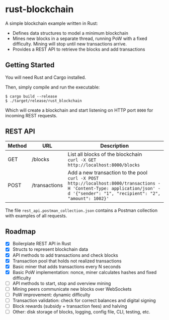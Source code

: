 # rust-blockchain
A simple blockchain example written in Rust:
* Defines data structures to model a minimum blockchain
* Mines new blocks in a separate thread, running PoW with a fixed difficulty. Mining will stop until new transactions arrive.
* Provides a REST API to retrieve the blocks and add transactions

## Getting Started
You will need Rust and Cargo installed.

Then, simply compile and run the executable:
```console
$ cargo build --release
$ ./target/release/rust_blockchain
```

Which will create a blockchain and start listening on HTTP port `8000` for incoming REST requests.

## REST API
| Method | URL | Description
| --- | --- | --- |
| GET | /blocks | List all blocks of the blockchain <br /> `curl -X GET http://localhost:8000/blocks`
| POST | /transactions | Add a new transaction to the pool <br /> `curl -X POST http://localhost:8000/transactions -H 'Content-Type: application/json' -d '{"sender": "1", "recipient": "2", "amount": 1002}'`

The file `rest_api.postman_collection.json` contains a Postman collection with examples of all requests.

## Roadmap

- [x] Boilerplate REST API in Rust
- [x] Structs to represent blockchain data
- [x] API methods to add transactions and check blocks
- [x] Transaction pool that holds not realized transactions
- [x] Basic miner that adds transactions every N seconds
- [x] Basic PoW implementation: nonce, miner calculates hashes and fixed difficulty
- [ ] API methods to start, stop and overview mining
- [ ] Mining peers communicate new blocks over WebSockets
- [ ] PoW improvement: dynamic difficulty
- [ ] Transaction validation: check for correct balances and digital signing
- [ ] Block rewards (subsidy + transaction fees) and halving
- [ ] Other: disk storage of blocks, logging, config file, CLI, testing, etc.